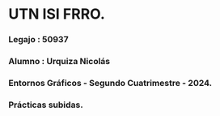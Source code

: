 # UTN ISI FRRO. 

### Legajo : 50937

### Alumno : Urquiza Nicolás

### Entornos Gráficos - Segundo Cuatrimestre - 2024.

### Prácticas subidas.
